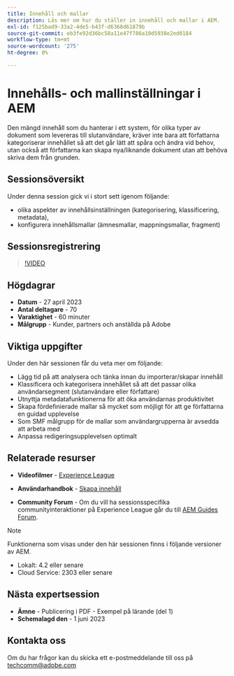 ```yaml
---
title: Innehåll och mallar
description: Läs mer om hur du ställer in innehåll och mallar i AEM.
exl-id: f125bad9-33a2-4de5-b43f-d6368d61879b
source-git-commit: eb3fe92d36bc58a11e47f786a10d5938e2ed0184
workflow-type: tm+mt
source-wordcount: '275'
ht-degree: 0%

---
```


# Innehålls- och mallinställningar i AEM

Den mängd innehåll som du hanterar i ett system, för olika typer av dokument som levereras till slutanvändare, kräver inte bara att författarna kategoriserar innehållet så att det går lätt att spåra och ändra vid behov, utan också att författarna kan skapa nya/liknande dokument utan att behöva skriva dem från grunden.


## Sessionsöversikt

Under denna session gick vi i stort sett igenom följande:
- olika aspekter av innehållsinställningen (kategorisering, klassificering, metadata),
- konfigurera innehållsmallar (ämnesmallar, mappningsmallar, fragment)



## Sessionsregistrering

>[!VIDEO](https://video.tv.adobe.com/v/3419004/guides-templates-author-templates?quality=12&learn=on)


## Högdagrar

- **Datum** - 27 april 2023
- **Antal deltagare** - 70
- **Varaktighet** - 60 minuter
- **Målgrupp** - Kunder, partners och anställda på Adobe


## Viktiga uppgifter

Under den här sessionen får du veta mer om följande:
- Lägg tid på att analysera och tänka innan du importerar/skapar innehåll
- Klassificera och kategorisera innehållet så att det passar olika användarsegment (slutanvändare eller författare)
- Utnyttja metadatafunktionerna för att öka användarnas produktivitet
- Skapa fördefinierade mallar så mycket som möjligt för att ge författarna en guidad upplevelse
- Som SMF målgrupp för de mallar som användargrupperna är avsedda att arbeta med
- Anpassa redigeringsupplevelsen optimalt



## Relaterade resurser

- **Videofilmer** -  [Experience League](https://experienceleague.adobe.com/docs/experience-manager-guides-learn/videos/advanced-user-guide/folder-profiles.html)

- **Användarhandbok** - [Skapa innehåll](https://help.adobe.com/en_US/xml-documentation-for-adobe-experience-manager/index.html#t=DXML-master-map%2Freports-intro.html)

- **Community Forum** - Om du vill ha sessionsspecifika communityinteraktioner på Experience League går du till  [AEM Guides Forum](https://experienceleaguecommunities.adobe.com/t5/experience-manager-guides/bd-p/xml-documentation-discussions).

>[!NOTE]
>
> Funktionerna som visas under den här sessionen finns i följande versioner av AEM.
> - Lokalt: 4.2 eller senare
> - Cloud Service: 2303 eller senare


## Nästa expertsession

- **Ämne** - Publicering i PDF - Exempel på lärande (del 1)
- **Schemalagd den** - 1 juni 2023


## Kontakta oss

Om du har frågor kan du skicka ett e-postmeddelande till oss på <techcomm@adobe.com>
